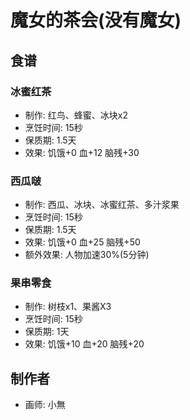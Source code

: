 # 魔女的茶会(没有魔女)

## 食谱
### 冰蜜红茶
+ 制作: 红鸟、蜂蜜、冰块x2
+ 烹饪时间: 15秒
+ 保质期: 1.5天
+ 效果: 饥饿+0 血+12 脑残+30

### 西瓜啵
+ 制作: 西瓜、冰块、冰蜜红茶、多汁浆果
+ 烹饪时间: 15秒
+ 保质期: 1.5天
+ 效果: 饥饿+0 血+25 脑残+50
+ 额外效果: 人物加速30%(5分钟)

### 果串零食
+ 制作: 树枝x1、果酱X3
+ 烹饪时间: 15秒
+ 保质期: 1天
+ 效果: 饥饿+10 血+20 脑残+20

## 制作者
+ 画师: 小無